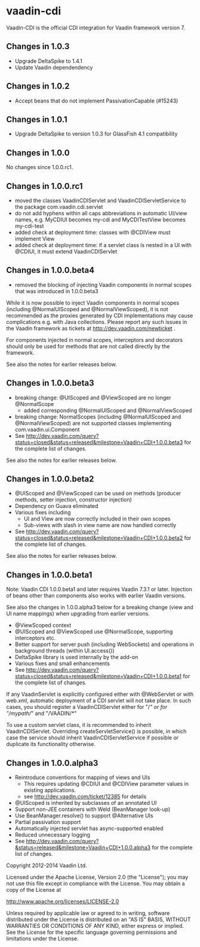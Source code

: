 vaadin-cdi
==========

Vaadin-CDI is the official CDI integration for Vaadin framework version 7.

Changes in 1.0.3
-----------------------

- Upgrade DeltaSpike to 1.4.1
- Update Vaadin dependendency

Changes in 1.0.2
-----------------------

- Accept beans that do not implement PassivationCapable (#15243)

Changes in 1.0.1
-----------------------

- Upgrade DeltaSpike to version 1.0.3 for GlassFish 4.1 compatibility

Changes in 1.0.0
-----------------------

No changes since 1.0.0.rc1.

Changes in 1.0.0.rc1
-----------------------

- moved the classes VaadinCDIServlet and VaadinCDIServletService to the
  package com.vaadin.cdi.servlet
- do not add hyphens within all caps abbreviations in automatic UI/view names,
  e.g. MyCDIUI becomes my-cdi and MyCDITestView becomes my-cdi-test
- added check at deployment time: classes with @CDIView must implement View
- added check at deployment time: if a servlet class is nested in a UI with
  @CDIUI, it must extend VaadinCDIServlet

Changes in 1.0.0.beta4
-----------------------

- removed the blocking of injecting Vaadin components in normal scopes
  that was introduced in 1.0.0.beta3

While it is now possible to inject Vaadin components in normal scopes
(including @NormalUIScoped and @NormalViewScoped), it is not recommended
as the proxies generated by CDI implementations may cause complications e.g.
with Java collections. Please report any such issues in the Vaadin framework
as tickets at http://dev.vaadin.com/newticket .

For components injected in normal scopes, interceptors and decorators should
only be used for methods that are not called directly by the framework.  

See also the notes for earlier releases below.

Changes in 1.0.0.beta3
-----------------------

- breaking change: @UIScoped and @ViewScoped are no longer @NormalScope
  - added corresponding @NormalUIScoped and @NormalViewScoped
- breaking change: NormalScopes (including @NormalUIScoped and
  @NormalViewScoped) are not supported classes implementing
  com.vaadin.ui.Component
- See http://dev.vaadin.com/query?status=closed&status=released&milestone=Vaadin+CDI+1.0.0.beta3
  for the complete list of changes.

See also the notes for earlier releases below.

Changes in 1.0.0.beta2
-----------------------

- @UIScoped and @ViewScoped can be used on methods
  (producer methods, setter injection, constructor injection)
- Dependency on Guava eliminated
- Various fixes including
  - UI and View are now correctly included in their own scopes
  - Sub-views with slash in view name are now handled correctly
- See http://dev.vaadin.com/query?status=closed&status=released&milestone=Vaadin+CDI+1.0.0.beta2
  for the complete list of changes.

See also the notes for earlier releases below.

Changes in 1.0.0.beta1
-----------------------

Note: Vaadin CDI 1.0.0.beta1 and later requires Vaadin 7.3.1 or later.
Injection of beans other than components also works with earlier Vaadin
versions.

See also the changes in 1.0.0.alpha3 below for a breaking change (view and UI
name mappings) when upgrading from earlier versions.

- @ViewScoped context
- @UIScoped and @ViewScoped use @NormalScope, supporting interceptors etc.
- Better support for server push (including WebSockets) and operations in
  background threads (within UI.access())
- DeltaSpike library is used internally by the add-on
- Various fixes and small enhancements
- See http://dev.vaadin.com/query?status=closed&status=released&milestone=Vaadin+CDI+1.0.0.beta1
  for the complete list of changes.

If any VaadinServlet is explicitly configured either with @WebServlet or
with web.xml, automatic deployment of a CDI servlet will not take place.
In such cases, you should register a VaadinCDIServlet either for "/*" or
for "/mypath/*" and "/VAADIN/*"

To use a custom servlet class, it is recommended to inherit VaadinCDIServlet.
Overriding createServletService() is possible, in which case the service
should inherit VaadinCDIServletService if possible or duplicate its
functionality otherwise.

Changes in 1.0.0.alpha3
-----------------------

- Reintroduce conventions for mapping of views and UIs
  - This requires updating @CDIUI and @CDIView parameter values in existing
    applications.
  - see http://dev.vaadin.com/ticket/12385 for details
- @UIScoped is inherited by subclasses of an annotated UI
- Support non-JEE containers with Weld (BeanManager look-up)
- Use BeanManager.resolve() to support @Alternative UIs
- Partial passivation support
- Automatically injected servlet has async-supported enabled
- Reduced unnecessary logging
- See http://dev.vaadin.com/query?&status=released&milestone=Vaadin+CDI+1.0.0.alpha3
  for the complete list of changes.


Copyright 2012-2014 Vaadin Ltd.

Licensed under the Apache License, Version 2.0 (the "License"); you may not
use this file except in compliance with the License. You may obtain a copy of
the License at

http://www.apache.org/licenses/LICENSE-2.0
 
Unless required by applicable law or agreed to in writing, software
distributed under the License is distributed on an "AS IS" BASIS, WITHOUT
WARRANTIES OR CONDITIONS OF ANY KIND, either express or implied. See the
License for the specific language governing permissions and limitations under
the License.
